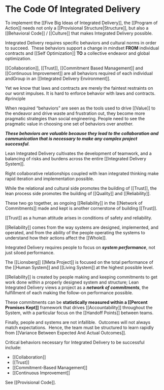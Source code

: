 # The Code Of Integrated Delivery

To implement the [[Five Big Ideas of Integrated Delivery]], the [[Program of Action]] needs not only a [[Provisional Structure|Structure]], but also a [[Behavioral Code]] / [[Culture]] that makes Integrated Delivery possible. 

Integrated Delivery requires specific behaviors and cultural norms in order to succeed.  These behaviors support a change in mindset **FROM** individual contracts and [[Self Optimization]] **TO** a collective endeavor and global optimization.  

[[Collaboration]], [[Trust]], [[Commitment Based Management]] and [[Continuous Improvement]] are all behaviors required of each individual andGroup in an [[Integrated Delivery Environment]].  

Yet we know that laws and contracts are merely the faintest restraints on our worst impulses. It is hard to enforce behavior with laws and contracts. #principle 

When required “behaviors” are seen as the tools used to drive [[Value]] to the endeavor and drive waste and frustration out, they become more pragmatic strategies than social engineering. People need to see the pragmatic value in choosing one set of behaviors over another.

**_These behaviors are valuable because they lead to the collaboration and communication that is necessary to make any complex project successful_**.

Lean Integrated Delivery cultivates the development of teamwork, and a balancing of risks and burdens across the entire [[Integrated Delivery System]]. 

Right collaborative relationships coupled with lean integrated thinking make rapid iteration and implementation possible. 

While the relational and cultural side promotes the building of [[Trust]], the lean process side promotes the building of [[Quality]] and [[Reliability]]. 

These two go together, as ongoing [[Reliability]] in the [[Network of Commitments]] made and kept is another cornerstone of building [[Trust]]. 

[[Trust]] as a human attitude arises in conditions of safety and reliability. 

[[Reliability]] comes from the way systems are designed, implemented, and operated, and from the ability of the people operating the systems to understand how their actions affect the [[Whole]]. 

Integrated Delivery requires people to focus on **_system performance_**, not just siloed performance.  

The [[Lionsberg]] [[Meta Project]] is focused on the total performance of the [[Human System]] and [[Living System]] at the highest possible level. 

[[Reliability]] is created by people making and keeping commitments to get work done within a properly designed system and structure; Lean Integrated Delivery views a project as a **_network of commitments_**, the fulfillment of each making the follow-on performance possible.

These commitments can be **statistically measured within a [[Percent Promises Kept]]** framework that drives [[Accountability]] throughout the System, with a particular focus on the [[Handoff Points]] between teams.

Finally, people and systems are not infallible.  Outcomes will not always match expectations.  Hence, the team must be structured to learn rapidly from [[Variance Between Expected And Actual Outcomes]]. 

Critical behaviors necessary for Integrated Delivery to be successful include:

-   [[Collaboration]]
-   [[Trust]]
-   [[Commitment-Based Management]]
-   [[Continuous Improvement]]

See [[Provisional Code]]. 